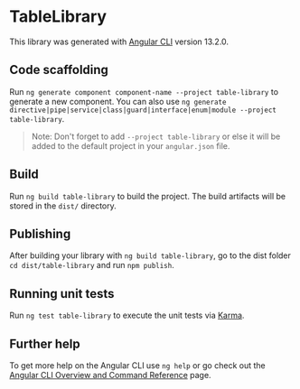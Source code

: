 # TableLibrary

This library was generated with [Angular CLI](https://github.com/angular/angular-cli) version 13.2.0.

## Code scaffolding

Run `ng generate component component-name --project table-library` to generate a new component. You can also use `ng generate directive|pipe|service|class|guard|interface|enum|module --project table-library`.
> Note: Don't forget to add `--project table-library` or else it will be added to the default project in your `angular.json` file. 

## Build

Run `ng build table-library` to build the project. The build artifacts will be stored in the `dist/` directory.

## Publishing

After building your library with `ng build table-library`, go to the dist folder `cd dist/table-library` and run `npm publish`.

## Running unit tests

Run `ng test table-library` to execute the unit tests via [Karma](https://karma-runner.github.io).

## Further help

To get more help on the Angular CLI use `ng help` or go check out the [Angular CLI Overview and Command Reference](https://angular.io/cli) page.

